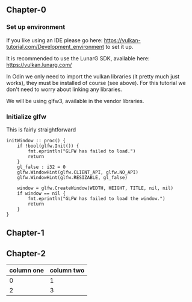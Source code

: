 ## Chapter-0

### Set up environment

If you like using an IDE please go here: https://vulkan-tutorial.com/Development_environment to set it up.

It is recommended to use the LunarG SDK, available here: https://vulkan.lunarg.com/

In Odin we only need to import the vulkan libraries (it pretty much just works), they must be installed of course (see above). For this tutorial we don't need to worry about linking any libraries.

We will be using glfw3, available in the vendor libraries.

### Initialize glfw

This is fairly straightforward

```
initWindow :: proc() {
    if !bool(glfw.Init()) {
        fmt.eprintln("GLFW has failed to load.")
        return
    }
    gl_false : i32 = 0
    glfw.WindowHint(glfw.CLIENT_API, glfw.NO_API)
    glfw.WindowHint(glfw.RESIZABLE, gl_false)

    window = glfw.CreateWindow(WIDTH, HEIGHT, TITLE, nil, nil)
    if window == nil {
        fmt.eprintln("GLFW has failed to load the window.")
        return
    }
}
```

## Chapter-1
## Chapter-2

| column one | column two |
| ---------- | ---------- |
| 0 | 1 |
| 2 | 3 |
